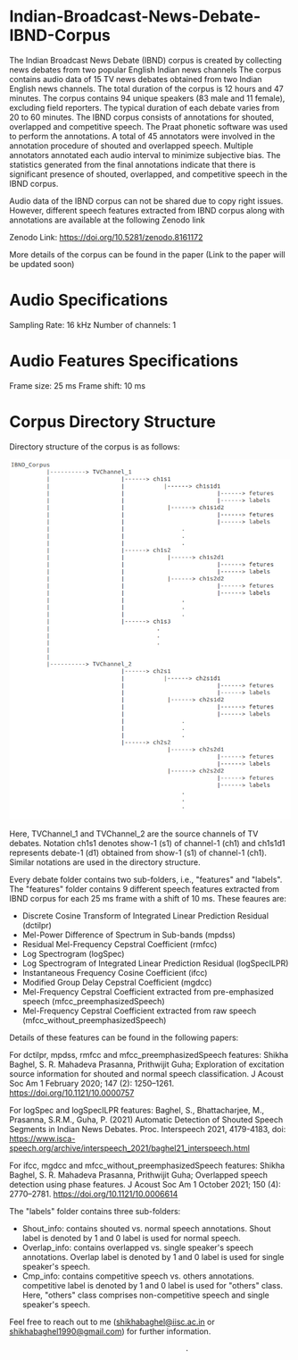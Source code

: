 # Indian-Broadcast-News-Debate-IBND-Corpus

The Indian Broadcast News Debate (IBND) corpus is created by collecting news debates from two popular English Indian news channels The corpus contains audio data of 15 TV news debates obtained from two Indian English news channels. The total duration of the corpus is 12 hours and 47 minutes. The corpus contains 94 unique speakers
(83 male and 11 female), excluding field reporters. The typical duration of each debate varies from 20 to 60 minutes. The IBND corpus consists of annotations for shouted, overlapped and competitive speech. The Praat phonetic software was used to perform the annotations. A total of 45 annotators were involved in the annotation
procedure of shouted and overlapped speech. Multiple annotators annotated each audio interval to minimize subjective bias. The statistics generated from
the final annotations indicate that there is significant presence of shouted, overlapped, and competitive speech in the IBND corpus. 

Audio data of the IBND corpus can not be shared due to copy right issues. However, different speech features extracted from IBND corpus along with annotations are available at the following Zenodo link

Zenodo Link: https://doi.org/10.5281/zenodo.8161172

More details of the corpus can be found in the paper (Link to the paper will be updated soon)  


# Audio Specifications
Sampling Rate: 16 kHz
Number of channels: 1

# Audio Features Specifications
Frame size: 25 ms
Frame shift: 10 ms

# Corpus Directory Structure
Directory structure of the corpus is as follows:

<div align="left"><img src="IBND_corpus_directory_structure.png" width="550"/></div>

Here, TVChannel_1 and TVChannel_2 are the source channels of TV debates. Notation ch1s1 denotes show-1 (s1) of channel-1 (ch1) and ch1s1d1 represents debate-1 (d1) obtained from show-1 (s1) of channel-1 (ch1). Similar notations are used in the directory structure.   

Every debate folder contains two sub-folders, i.e., "features" and "labels". The "features" folder contains 9 different speech features extracted from IBND corpus for each 25 ms frame with a shift of 10 ms. These feaures are:

- Discrete Cosine Transform of Integrated Linear Prediction Residual (dctilpr)
- Mel-Power Difference of Spectrum in Sub-bands (mpdss)
- Residual Mel-Frequency Cepstral Coefficient (rmfcc)
- Log Spectrogram (logSpec)
- Log Spectrogram of Integrated Linear Prediction Residual (logSpecILPR)
- Instantaneous Frequency Cosine Coefficient (ifcc)
- Modified Group Delay Cepstral Coefficient (mgdcc) 
- Mel-Frequency Cepstral Coefficient extracted from pre-emphasized speech (mfcc_preemphasizedSpeech)
- Mel-Frequency Cepstral Coefficient extracted from raw speech (mfcc_without_preemphasizedSpeech)

Details of these features can be found in the following papers:

For dctilpr, mpdss, rmfcc and mfcc_preemphasizedSpeech features: Shikha Baghel, S. R. Mahadeva Prasanna, Prithwijit Guha; Exploration of excitation source information for shouted and normal speech classification. J Acoust Soc Am 1 February 2020; 147 (2): 1250–1261. https://doi.org/10.1121/10.0000757

For logSpec and logSpecILPR features: Baghel, S., Bhattacharjee, M., Prasanna, S.R.M., Guha, P. (2021) Automatic Detection of Shouted Speech Segments in Indian News Debates. Proc. Interspeech 2021, 4179-4183, doi: https://www.isca-speech.org/archive/interspeech_2021/baghel21_interspeech.html

For ifcc, mgdcc and mfcc_without_preemphasizedSpeech features: Shikha Baghel, S. R. Mahadeva Prasanna, Prithwijit Guha; Overlapped speech detection using phase features. J Acoust Soc Am 1 October 2021; 150 (4): 2770–2781. https://doi.org/10.1121/10.0006614 


 The "labels" folder contains three sub-folders:
 - Shout_info: contains shouted vs. normal speech annotations. Shout label is denoted by 1 and 0 label is used for normal speech. 
 - Overlap_info: contains overlapped vs. single speaker's speech annotations. Overlap label is denoted by 1 and 0 label is used for  single speaker's speech. 
 - Cmp_info: contains competitive speech vs. others annotations. competitive label is denoted by 1 and 0 label is used for "others" class. Here, "others" class comprises non-competitive speech and single speaker's speech.


 Feel free to reach out to me (shikhabaghel@iisc.ac.in or shikhabaghel1990@gmail.com) for further information.

                                                .                                                              

